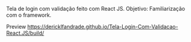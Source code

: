 Tela de login com validação feito com React JS.
Objetivo: Familiarização com o framework.

Preview
https://dericklfandrade.github.io/Tela-Login-Com-Validacao-React.JS/build/